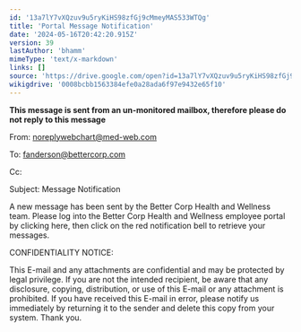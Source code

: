 ```yaml
---
id: '13a7lY7vXQzuv9u5ryKiHS98zfGj9cMmeyMAS533WTQg'
title: 'Portal Message Notification'
date: '2024-05-16T20:42:20.915Z'
version: 39
lastAuthor: 'bhamm'
mimeType: 'text/x-markdown'
links: []
source: 'https://drive.google.com/open?id=13a7lY7vXQzuv9u5ryKiHS98zfGj9cMmeyMAS533WTQg'
wikigdrive: '0008bcbb1563384efe0a28ada6f97e9432e65f10'
---
```

****This message is sent from an un-monitored mailbox, therefore please do not reply to this message****

From: noreplywebchart@med-web.com

To: fanderson@bettercorp.com

Cc:

Subject: Message Notification

A new message has been sent by the Better Corp Health and Wellness team. Please log into the Better Corp Health and Wellness employee portal by clicking <WCPATLINK F="nmc" URL="autopatid=1" USE_BASEURL="1">here</WCPATLINK>, then click on the red notification bell to retrieve your messages.

CONFIDENTIALITY NOTICE:

This E-mail and any attachments are confidential and may be protected by legal privilege. If you are not the intended recipient, be aware that any disclosure, copying, distribution, or use of this E-mail or any attachment is prohibited. If you have received this E-mail in error, please notify us immediately by returning it to the sender and delete this copy from your system. Thank you.
